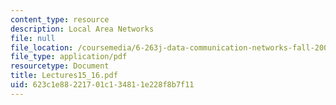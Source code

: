 ```yaml
---
content_type: resource
description: Local Area Networks
file: null
file_location: /coursemedia/6-263j-data-communication-networks-fall-2002/623c1e88221701c134811e228f8b7f11_Lectures15_16.pdf
file_type: application/pdf
resourcetype: Document
title: Lectures15_16.pdf
uid: 623c1e88-2217-01c1-3481-1e228f8b7f11
---
```

